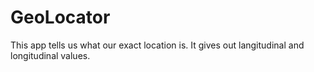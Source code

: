 # GeoLocator
This app tells us what our exact location is. It gives out langitudinal and longitudinal values.
